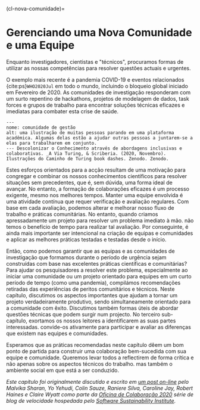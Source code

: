 (cl-nova-comunidade)=
# Gerenciando uma Nova Comunidade e uma Equipe

Enquanto investigadores, cientistas e "técnicos", procuramos formas de utilizar as nossas competências para resolver questões actuais e urgentes.

O exemplo mais recente é a pandemia COVID-19 e eventos relacionados {cite:ps}`WHO2020Jul` em todo o mundo, incluindo o bloqueio global iniciado em Fevereiro de 2020. As comunidades de investigação responderam com um surto repentino de hackathons, projetos de modelagem de dados, task forces e grupos de trabalho para encontrar soluções técnicas eficazes e imediatas para combater esta crise de saúde.

```{figure} ../figures/decolonising-knowledge.*
---
nome: comunidade de gestão
alt: uma ilustração de muitas pessoas parando em uma plataforma acadêmica. Algumas delas estão a ajudar outras pessoas a juntarem-se a elas para trabalharem em conjunto.
--- Descolonizar o Conhecimento através de abordagens inclusivas e colaborativas. _A Via Turing, & Scriberia. (2020, Novembro). Ilustrações do Caminho de Turing book dashes. Zenodo. Zenodo.
```

Estes esforços orientados para a acção resultam de uma motivação para congregar e combinar os nossos conhecimentos científicos para resolver situações sem precedentes, que é, sem dúvida, uma forma ideal de avançar. No entanto, a formação de colaborações eficazes é um processo exigente, mesmo nos melhores tempos. Manter uma equipe envolvida é uma atividade contínua que requer verificação e avaliação regulares. Com base em cada avaliação, podemos alterar e melhorar nosso fluxo de trabalho e práticas comunitárias. No entanto, quando criamos apressadamente um projeto para resolver um problema imediato à mão. não temos o benefício de tempo para realizar tal avaliação. Por conseguinte, é ainda mais importante ser intencional na criação de equipas e comunidades e aplicar as melhores práticas testadas e testadas desde o início.

Então, como podemos garantir que as equipas e as comunidades de investigação que formamos durante o período de urgência sejam construídas com base nas excelentes práticas científicas e comunitárias? Para ajudar os pesquisadores a resolver este problema, especialmente ao iniciar uma comunidade ou um projeto orientado para equipes em um curto período de tempo (como uma pandemia), compilámos recomendações retiradas das experiências de peritos comunitários e técnicos. Neste capítulo, discutimos os aspectos importantes que ajudam a tornar um projeto verdadeiramente produtivo, sendo simultaneamente orientado para a comunidade com êxito. Discutimos também formas úteis de abordar questões técnicas que podem surgir num projecto. No terceiro sub-capítulo, exortamos os nossos leitores a identificarem as suas partes interessadas. convide-os ativamente para participar e avaliar as diferenças que existem nas equipes e comunidades.

Esperamos que as práticas recomendadas neste capítulo dêem um bom ponto de partida para construir uma colaboração bem-sucedida com sua equipe e comunidade. Queremos levar todos a reflectirem de forma crítica e não apenas sobre os aspectos técnicos do trabalho. mas também o ambiente social em que está a ser conduzido.

*Este capítulo foi originalmente discutido e escrito em [um post on-line](https://www.software.ac.uk/blog/2020-05-26-cw20-speed-blog-bootstrapping-development-team-during-time-crisis) pelo Malvika Sharan, Yo Yehudi, Colin Sauze, Raniere Silva, Caroline Jay, Robert Haines e Claire Wyatt como parte da [Oficina de Colaboração 2020](https://www.software.ac.uk/cw20) série de blog de velocidade hospedada pelo [Software Sustainability Institute](https://www.software.ac.uk).*
